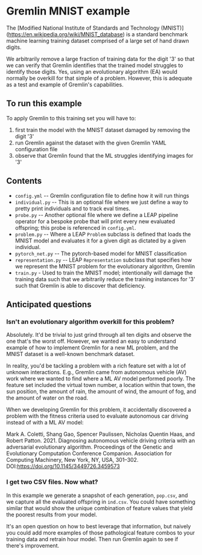 # Gremlin MNIST example
The [Modified National Institute of Standards and Technology (MNIST)]
(https://en.wikipedia.org/wiki/MNIST_database) is a standard benchmark 
machine learning training dataset comprised of a large set of hand drawn digits.

We arbitrarily remove a large fraction of training data for the digit '3' so 
that we can verify that Gremlin identifies that the trained model struggles 
to identify those digits.  Yes, using an evolutionary algorithm (EA) would 
normally be overkill for that simple of a problem.  However, this is 
adequate as a test and example of Gremlin's capabilities.

## To run this example

To apply Gremlin to this training set you will have to:

1. first train the model with the MNIST dataset damaged by removing the 
   digit '3'
2. run Gremlin against the dataset with the given Gremlin YAML configuration 
   file
3. observe that Gremlin found that the ML struggles identifying images for '3'

## Contents

* `config.yml` -- Gremlin configuration file to define how it will run things
* `individual.py` -- This is an optional file where we just define a way to 
  pretty print individuals and to track eval times.
* `probe.py` -- Another optional file where we define a LEAP pipeline 
  operator for a bespoke probe that will print every new evaluated offspring;
  this probe is referenced in `config.yml`.
* `problem.py` -- Where a LEAP `Problem` subclass is defined that loads the 
  MNIST model and evaluates it for a given digit as dictated by a given 
  individual.
* `pytorch_net.py` -- The pytorch-based model for MNIST classification
* `representation.py` -- LEAP `Representation` subclass that specifies how 
  we represent the MNIST problem for the evolutionary algorithm, Gremlin
* `train.py` - Used to train the MNIST model; intentionally will damage the 
  training data such that we arbitrarily reduce the training instances for 
  '3' such that Gremlin is able to discover that deficiency.

## Anticipated questions

### Isn't an evolutionary algorithm overkill for this problem?

Absolutely.  It'd be trivial to just grind through all ten digits and 
observe the one that's the worst off.  However, we wanted an easy to 
understand example of how to implement Gremlin for a new ML problem, and the 
MNIST dataset is a well-known benchmark dataset.

In reality, you'd be tackling a problem with a rich feature set with a lot 
of unknown interactions.  E.g., Gremlin came from autonomous vehicle (AV) work 
where we wanted to find where a ML AV model performed poorly.  The feature 
set included the virtual town number, a location within that town, the sun 
position, the amount of rain, the amount of wind, the amount of fog, and the 
amount of water on the road.

When we developing Gremlin for this problem, it accidentally discovered a
problem with the fitness criteria used to evaluate autonomous car driving 
instead of with a ML AV model:

Mark A. Coletti, Shang Gao, Spencer Paulissen, Nicholas Quentin Haas, and Robert Patton. 2021. Diagnosing autonomous vehicle driving criteria with an adversarial evolutionary algorithm. Proceedings of the Genetic and Evolutionary Computation Conference Companion. Association for Computing Machinery, New York, NY, USA, 301–302. DOI:https://doi.org/10.1145/3449726.3459573

### I get two CSV files.  Now what?

In this example we generate a snapshot of each generation, `pop.csv`, and we 
capture all the evaluated offspring in `ind.csv`.  You could have something 
similar that would show the unique combination of feature values that yield 
the poorest results from your model.

It's an open question on how to best leverage that information, but naively 
you could add more examples of those pathological feature combos to your 
training data and retrain hour model.  Then run Gremlin again to see if 
there's improvement.

